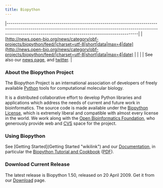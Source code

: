 ```yaml
---
title: Biopython
---
```


|-------------------------------------------------------------------------------------------------------------------------------------------------------------------------------------------------------------------------------|
| <rss>[http://news.open-bio.org/news/category/obf-projects/biopython/feed/|charset=utf-8|short|data|max=4|date](http://news.open-bio.org/news/category/obf-projects/biopython/feed/|charset=utf-8|short|data|max=4|date)</rss> |
|                                                                                                                                                                                                                               |
| See also our [news page](News "wikilink"), and [twitter](http://twitter.com/biopython).                                                                                                                                       |

### About the Biopython Project

The Biopython Project is an international association of developers of
freely available [Python](http://www.python.org) tools for computational
molecular biology.

It is a distributed collaborative effort to develop Python libraries and
applications which address the needs of current and future work in
bioinformatics. The source code is made available under the [Biopython
License](http://www.biopython.org/DIST/LICENSE), which is extremely
liberal and compatible with almost every license in the world. We work
along with the [Open Bioinformatics Foundation](http://open-bio.org),
who generously provide web and [CVS](CVS "wikilink") space for the
project.

### Using Biopython

See [Getting Started](Getting Started "wikilink") and our
[Documentation](Documentation "wikilink"), in particular the [Biopython
Tutorial and
Cookbook](http://biopython.org/DIST/docs/tutorial/Tutorial.html)
([PDF](http://biopython.org/DIST/docs/tutorial/Tutorial.pdf)).

### Download Current Release

The latest release is Biopython 1.50, released on 20 April 2009. Get it
from our [Download](Download "wikilink") page.

